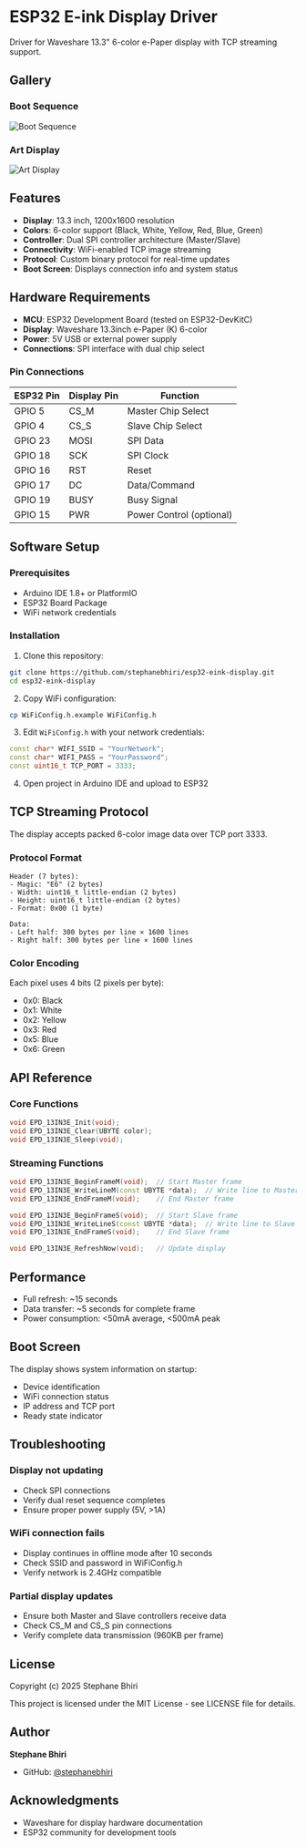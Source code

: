 # ESP32 E-ink Display Driver

Driver for Waveshare 13.3" 6-color e-Paper display with TCP streaming support.

## Gallery

### Boot Sequence
![Boot Sequence](images/boot-sequence.jpg)

### Art Display
![Art Display](images/art-display.jpg)

## Features

- **Display**: 13.3 inch, 1200x1600 resolution
- **Colors**: 6-color support (Black, White, Yellow, Red, Blue, Green)
- **Controller**: Dual SPI controller architecture (Master/Slave)
- **Connectivity**: WiFi-enabled TCP image streaming
- **Protocol**: Custom binary protocol for real-time updates
- **Boot Screen**: Displays connection info and system status

## Hardware Requirements

- **MCU**: ESP32 Development Board (tested on ESP32-DevKitC)
- **Display**: Waveshare 13.3inch e-Paper (K) 6-color
- **Power**: 5V USB or external power supply
- **Connections**: SPI interface with dual chip select

### Pin Connections

| ESP32 Pin | Display Pin | Function |
|-----------|-------------|----------|
| GPIO 5    | CS_M        | Master Chip Select |
| GPIO 4    | CS_S        | Slave Chip Select |
| GPIO 23   | MOSI        | SPI Data |
| GPIO 18   | SCK         | SPI Clock |
| GPIO 16   | RST         | Reset |
| GPIO 17   | DC          | Data/Command |
| GPIO 19   | BUSY        | Busy Signal |
| GPIO 15   | PWR         | Power Control (optional) |

## Software Setup

### Prerequisites

- Arduino IDE 1.8+ or PlatformIO
- ESP32 Board Package
- WiFi network credentials

### Installation

1. Clone this repository:
```bash
git clone https://github.com/stephanebhiri/esp32-eink-display.git
cd esp32-eink-display
```

2. Copy WiFi configuration:
```bash
cp WiFiConfig.h.example WiFiConfig.h
```

3. Edit `WiFiConfig.h` with your network credentials:
```cpp
const char* WIFI_SSID = "YourNetwork";
const char* WIFI_PASS = "YourPassword";
const uint16_t TCP_PORT = 3333;
```

4. Open project in Arduino IDE and upload to ESP32

## TCP Streaming Protocol

The display accepts packed 6-color image data over TCP port 3333.

### Protocol Format

```
Header (7 bytes):
- Magic: "E6" (2 bytes)
- Width: uint16_t little-endian (2 bytes)
- Height: uint16_t little-endian (2 bytes)
- Format: 0x00 (1 byte)

Data:
- Left half: 300 bytes per line × 1600 lines
- Right half: 300 bytes per line × 1600 lines
```

### Color Encoding

Each pixel uses 4 bits (2 pixels per byte):
- 0x0: Black
- 0x1: White
- 0x2: Yellow
- 0x3: Red
- 0x5: Blue
- 0x6: Green

## API Reference

### Core Functions

```cpp
void EPD_13IN3E_Init(void);
void EPD_13IN3E_Clear(UBYTE color);
void EPD_13IN3E_Sleep(void);
```

### Streaming Functions

```cpp
void EPD_13IN3E_BeginFrameM(void);  // Start Master frame
void EPD_13IN3E_WriteLineM(const UBYTE *data);  // Write line to Master
void EPD_13IN3E_EndFrameM(void);    // End Master frame

void EPD_13IN3E_BeginFrameS(void);  // Start Slave frame
void EPD_13IN3E_WriteLineS(const UBYTE *data);  // Write line to Slave
void EPD_13IN3E_EndFrameS(void);    // End Slave frame

void EPD_13IN3E_RefreshNow(void);   // Update display
```

## Performance

- Full refresh: ~15 seconds
- Data transfer: ~5 seconds for complete frame
- Power consumption: <50mA average, <500mA peak

## Boot Screen

The display shows system information on startup:
- Device identification
- WiFi connection status
- IP address and TCP port
- Ready state indicator

## Troubleshooting

### Display not updating
- Check SPI connections
- Verify dual reset sequence completes
- Ensure proper power supply (5V, >1A)

### WiFi connection fails
- Display continues in offline mode after 10 seconds
- Check SSID and password in WiFiConfig.h
- Verify network is 2.4GHz compatible

### Partial display updates
- Ensure both Master and Slave controllers receive data
- Check CS_M and CS_S pin connections
- Verify complete data transmission (960KB per frame)

## License

Copyright (c) 2025 Stephane Bhiri

This project is licensed under the MIT License - see LICENSE file for details.

## Author

**Stephane Bhiri**
- GitHub: [@stephanebhiri](https://github.com/stephanebhiri)

## Acknowledgments

- Waveshare for display hardware documentation
- ESP32 community for development tools
